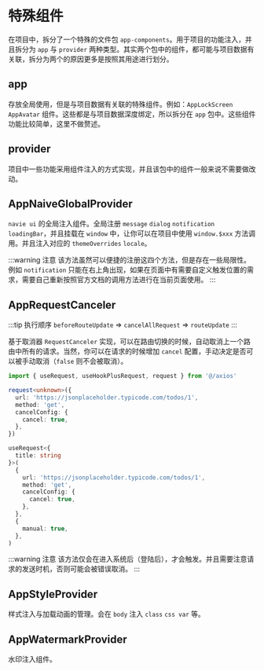 # 特殊组件

在项目中，拆分了一个特殊的文件包 `app-components`。用于项目的功能注入，并且拆分为 `app` 与 `provider` 两种类型。其实两个包中的组件，都可能与项目数据有关联，拆分为两个的原因更多是按照其用途进行划分。

## app

存放全局使用，但是与项目数据有关联的特殊组件。例如：`AppLockScreen` `AppAvatar` 组件。这些都是与项目数据深度绑定，所以拆分在 `app` 包中。这些组件功能比较简单，这里不做赘述。

## provider

项目中一些功能采用组件注入的方式实现，并且该包中的组件一般来说不需要做改动。

## AppNaiveGlobalProvider

`navie ui` 的全局注入组件。全局注册 `message` `dialog` `notification` `loadingBar`，并且挂载在 `window` 中，让你可以在项目中使用 `window.$xxx` 方法调用。并且注入对应的 `themeOverrides` `locale`。

:::warning 注意
该方法虽然可以便捷的注册这四个方法，但是存在一些局限性。例如 `notification` 只能在右上角出现，如果在页面中有需要自定义触发位置的需求，需要自己重新按照官方文档的调用方法进行在当前页面使用。
:::

## AppRequestCanceler

:::tip 执行顺序
`beforeRouteUpdate` => `cancelAllRequest` => `routeUpdate`
:::

基于取消器 `RequestCanceler` 实现，可以在路由切换的时候，自动取消上一个路由中所有的请求。当然，你可以在请求的时候增加 `cancel` 配置，手动决定是否可以被手动取消（`false` 则不会被取消）。

```ts
import { useRequest, useHookPlusRequest, request } from '@/axios'

request<unknown>({
  url: 'https://jsonplaceholder.typicode.com/todos/1',
  method: 'get',
  cancelConfig: {
    cancel: true,
  },
})

useRequest<{
  title: string
}>(
  {
    url: 'https://jsonplaceholder.typicode.com/todos/1',
    method: 'get',
    cancelConfig: {
      cancel: true,
    },
  },
  {
    manual: true,
  },
)
```

:::warning 注意
该方法仅会在进入系统后（登陆后），才会触发。并且需要注意请求的发送时机，否则可能会被错误取消。
:::

## AppStyleProvider

样式注入与加载动画的管理。会在 `body` 注入 `class` `css var` 等。

## AppWatermarkProvider

水印注入组件。

